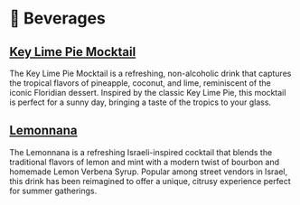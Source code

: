 # &#127865; Beverages
## [Key Lime Pie Mocktail](key-lime-pie-mocktail.adoc)
The Key Lime Pie Mocktail is a refreshing, non-alcoholic drink that captures the tropical flavors of pineapple, coconut, and lime, reminiscent of the iconic Floridian dessert. Inspired by the classic Key Lime Pie, this mocktail is perfect for a sunny day, bringing a taste of the tropics to your glass.
## [Lemonnana](lemonnana.adoc)
The Lemonnana is a refreshing Israeli-inspired cocktail that blends the traditional flavors of lemon and mint with a modern twist of bourbon and homemade Lemon Verbena Syrup. Popular among street vendors in Israel, this drink has been reimagined to offer a unique, citrusy experience perfect for summer gatherings.
